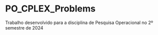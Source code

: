 # PO_CPLEX_Problems
Trabalho desenvolvido para a disciplina de Pesquisa Operacional no 2º semestre de 2024
